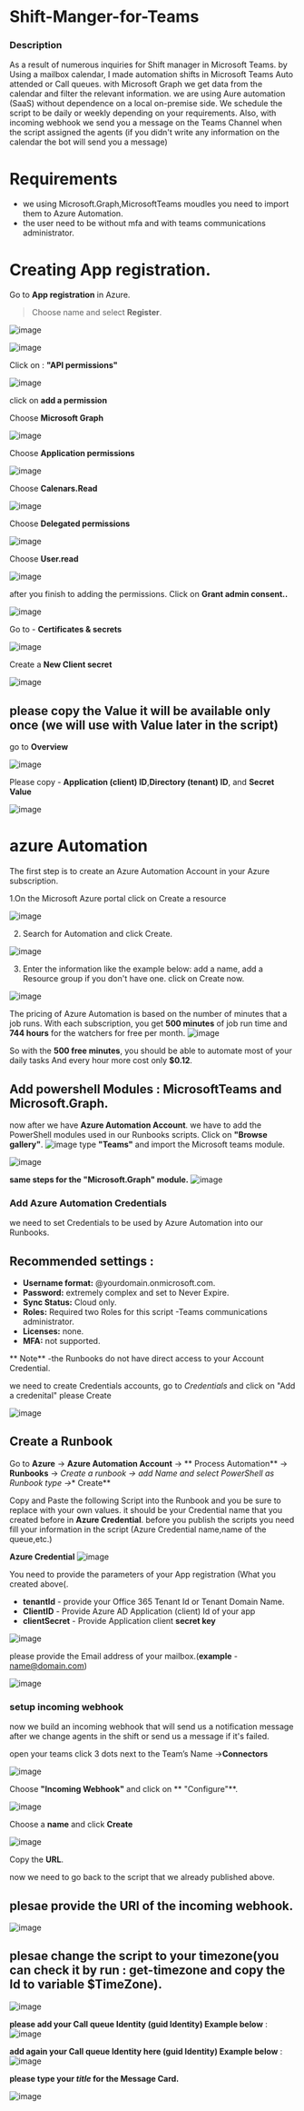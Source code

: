 # Shift-Manger-for-Teams
### Description

As a result of numerous inquiries for Shift manager in Microsoft Teams. by Using a mailbox calendar, I made automation shifts in Microsoft Teams Auto attended or Call queues.
with Microsoft Graph we get data from the calendar and filter the relevant information. we are using Aure automation (SaaS) without dependence on a local on-premise side.
We schedule the script to be daily or weekly depending on your requirements.
Also, with incoming webhook we send you a message on the Teams Channel when the script assigned the agents (if you didn't write any information on the calendar the bot will send you a message)



# Requirements
* we using Microsoft.Graph,MicrosoftTeams moudles you need to import them to Azure Automation.
* the user need to be without mfa and with teams communications administrator.


# Creating App registration.

Go to **App registration** in Azure. 
>Choose name and select **Register**.

![image](https://user-images.githubusercontent.com/55660350/202478020-c38e1743-d4d2-4955-b5ad-57655bfeede6.png)

![image](https://user-images.githubusercontent.com/55660350/202477598-b1498f1c-dea9-4ffe-b023-f7fe6c9c5c82.png)

Click on : **"API permissions"** 

![image](https://user-images.githubusercontent.com/55660350/202478758-55454083-836b-4c94-a3f3-19d01b91db44.png)

  click on **add a permission**
  
 Choose **Microsoft Graph** 
 
  ![image](https://user-images.githubusercontent.com/55660350/202479493-280dbbc9-3ea4-4b3e-8df2-47c04520590f.png)

Choose **Application permissions**

![image](https://user-images.githubusercontent.com/55660350/202479721-dcbc9e5e-0cf0-4813-813f-8c7261455630.png)

Choose **Calenars.Read**

![image](https://user-images.githubusercontent.com/55660350/202479888-122ec880-6717-4c55-b208-b5811740849f.png)

Choose **Delegated permissions**

![image](https://user-images.githubusercontent.com/55660350/202482470-464f4fa5-300c-4aea-bfba-bbc67a1dcd7f.png)

Choose **User.read**

![image](https://user-images.githubusercontent.com/55660350/202483050-a1835f2f-698d-43f7-abf8-184b8dafffe5.png)

after you finish to adding the permissions.
Click on **Grant admin consent..**

![image](https://user-images.githubusercontent.com/55660350/202483532-b2da338f-1fb1-4f8c-b7d0-8625262d58e3.png)

Go to - **Certificates & secrets**

![image](https://user-images.githubusercontent.com/55660350/202484534-41a19dc2-70b6-45f5-9990-f965ee747612.png)

Create a **New Client secret**

![image](https://user-images.githubusercontent.com/55660350/202484968-548df1a7-8aff-4287-8c62-2a64af2d23e8.png)

## please copy the Value it will be available only once (we will use with Value later in the script)

go to **Overview**

![image](https://user-images.githubusercontent.com/55660350/202486451-1407ab38-323c-46f0-af9e-a500d416da3c.png)

Please copy - **Application (client) ID**,**Directory (tenant) ID**, and **Secret Value** 

![image](https://user-images.githubusercontent.com/55660350/202487067-ba32134c-8731-4e14-8d78-9783f539e063.png)

# azure Automation 
The first step is to create an Azure Automation Account in your Azure subscription.

1.On the Microsoft Azure portal click on Create a resource

![image](https://user-images.githubusercontent.com/55660350/203351247-b649ccea-e698-41e8-b0b3-d1b19c5802ee.png)

2. Search for Automation and click Create.

![image](https://user-images.githubusercontent.com/55660350/203352401-b1983ce6-7b15-4847-8124-2bcac0235d6b.png)

3. Enter the information like the example below: add a name, add a Resource group if you don't have one. click on Create now.

![image](https://user-images.githubusercontent.com/55660350/203352462-58eaf932-628e-48a6-9e6d-d74510a6334e.png)

The pricing of Azure Automation is based on the number of minutes that a job runs. With each subscription, you get **500 minutes** of job run time and **744 hours** for the watchers for free per month.
![image](https://user-images.githubusercontent.com/55660350/203352965-a2a3b4ec-8f78-48d7-b300-c8bff7b7d3d8.png)

So with the **500 free minutes**, you should be able to automate most of your daily tasks And every hour more cost only **$0.12**.

## Add powershell Modules : MicrosoftTeams and Microsoft.Graph. 

now after we have **Azure Automation Account**.
we have to add the PowerShell modules used in our Runbooks scripts.
Click on **"Browse gallery"**.
![image](https://user-images.githubusercontent.com/55660350/203353935-dc61d9b6-eb64-4151-a4c3-f3933dd1597d.png)
type **"Teams"** and import the Microsoft teams module.

![image](https://user-images.githubusercontent.com/55660350/203354049-af11f390-a7d3-47e4-89de-374853e00731.png)

 **same steps for the "Microsoft.Graph" module.**
![image](https://user-images.githubusercontent.com/55660350/204786392-66a28595-8b55-4d55-b93d-833fa40ca661.png)



### Add Azure Automation Credentials
we need to set Credentials to be used by Azure Automation into our Runbooks.

## Recommended settings :
* **Username format:** @yourdomain.onmicrosoft.com.
* **Password:** extremely complex and set to Never Expire.
* **Sync Status:** Cloud only.
* **Roles:** Required two Roles for this script -Teams communications administrator.
* **Licenses:** none.
* **MFA:** not supported.


** Note** -the Runbooks do not have direct access to your Account Credential.

 we need to create Credentials accounts, go to *Credentials* and click on "Add a credenital"
 please Create 

![image](https://user-images.githubusercontent.com/55660350/204748821-4b2b4dc0-a218-4eec-8fc2-c634d68d2f9d.png)

## Create a Runbook

Go to **Azure** -> **Azure Automation Account** -> ** Process Automation** -> **Runbooks** -> **Create a runbook* -> add Name and select PowerShell as Runbook type ->** Create**

Copy and Paste the following Script into the Runbook and you be sure to replace **<AzureAutomationCredential>** with your own values.
it should be your Credential name that you created before in **Azure Credential**.
before you publish the scripts you need fill your information in the script (Azure Credential name,name of the queue,etc.) 
  
 **Azure Credential**
![image](https://user-images.githubusercontent.com/55660350/204783866-61a4c688-777b-4684-acdb-9108d1038f19.png)
  
You need to provide the parameters of your App registration (What you created above(.
  
  * **tenantId** - provide your Office 365 Tenant Id or Tenant Domain Name.
  * **ClientID** - Provide Azure AD Application (client) Id of your app
  * **clientSecret** - Provide Application client **secret key**
  
  ![image](https://user-images.githubusercontent.com/55660350/204787533-26229f1b-d594-4a83-b1da-b9ebde1021c8.png)

  please provide the Email address of your mailbox.(**example** - name@domain.com)
  
  ![image](https://user-images.githubusercontent.com/55660350/204800353-d06f71a5-5a47-4094-8477-faf3a2095a3a.png)

 ### setup incoming webhook

now we build an incoming webhook that will send us a notification message after we change agents in the shift or send us a message if it's failed.
  

open your teams click 3 dots next to the Team’s Name ->**Connectors**  

![image](https://user-images.githubusercontent.com/55660350/204803340-78290d46-46f6-4fb9-b2a2-65c4dd87c568.png)
  
  Choose **"Incoming Webhook"** and click on ** "Configure"**.
  
  ![image](https://user-images.githubusercontent.com/55660350/204803413-c56acfa8-3dab-4091-9fcc-c950a696c830.png)

Choose a **name** and click **Create**
  
 ![image](https://user-images.githubusercontent.com/55660350/204803522-c35e695e-a43f-4752-91ad-aea92884f167.png)
 
Copy the **URL**.
  
  now we need to go back to the script that we already published above.
  
  ## plesae provide the URI of the incoming webhook.

![image](https://user-images.githubusercontent.com/55660350/204804075-a863ed34-5c0a-4f63-b923-88138491ec7a.png)

## **plesae change the script to your timezone(you can check it by run : get-timezone and copy the Id to variable $TimeZone).**

![image](https://user-images.githubusercontent.com/55660350/206155110-c79f4c30-f405-4bd0-a9a7-3edbede99eac.png)

 **please add your **Call queue Identity** (guid Identity) Example below** :
  ![image](https://user-images.githubusercontent.com/55660350/204804915-835bcceb-6381-415d-be46-2eb4bc054ee1.png)

 **add again your Call queue Identity here (guid Identity) Example below** :
![image](https://user-images.githubusercontent.com/55660350/204805078-4a0c84d1-b9e6-45ee-92a4-e5d50894cc88.png)
  
 **please type your *title* for the Message Card.**
  
  ![image](https://user-images.githubusercontent.com/55660350/205995985-b13ac008-4b85-4942-a769-116602bc70fd.png)

 
 
